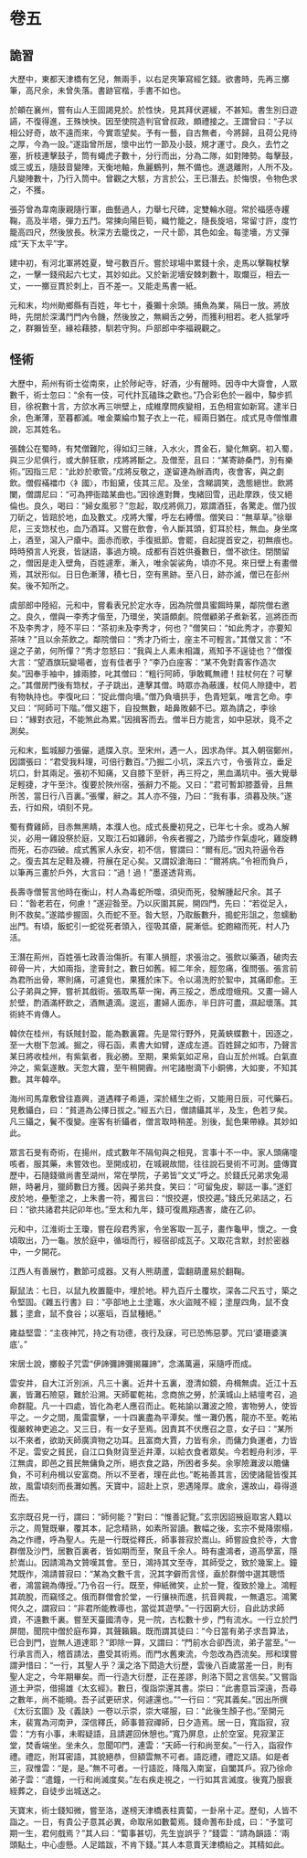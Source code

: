 # 卷五

## 詭習

大歷中，東都天津橋有乞兒，無兩手，以右足夾筆寫經乞錢。欲書時，先再三擲筆，高尺余，未曾失落。書跡官楷，手書不如也。

於頔在襄州，嘗有山人王固謁見於。於性快，見其拜伏遲緩，不甚知。書生別日遊讌，不復得進，王殊怏怏。因至使院造判官曾叔政，頗禮接之。王謂曾曰：“子以相公好奇，故不遠而來，今實乖望矣。予有一藝，自古無者，今將歸，且荷公見待之厚，今為一設。”遂詣曾所居，懷中出竹一節及小鼓，規才運寸。良久，去竹之塞，折枝連擊鼓子，筒有蠅虎子數十，分行而出，分為二隊，如對陣勢。每擊鼓，或三或五，隨鼓音變陣，天衡地軸，魚麗鶴列，無不備也。進退離附，人所不及。凡變陣數十，乃行入筒中。曾觀之大駭，方言於公，王已潛去。於悔恨，令物色求之，不獲。

張芬曾為韋南康親隨行軍，曲藝過人，力舉七尺碑，定雙輪水磑。常於福感寺趯鞠，高及半塔，彈力五鬥。常揀向陽巨筍，織竹籠之，隨長旋培，常留寸許，度竹籠高四尺，然後放長。秋深方去籠伐之，一尺十節，其色如金。每塗墻，方丈彈成“天下太平”字。

建中初，有河北軍將姓夏，彎弓數百斤。嘗於球場中累錢十余，走馬以擊鞠杖擊之，一擊一錢飛起六七丈，其妙如此。又於新泥墻安棘刺數十，取爛豆，相去一丈，一一擲豆貫於刺上，百不差一。又能走馬書一紙。

元和末，均州勛鄉縣有百姓，年七十，養獺十余頭。捕魚為業，隔日一放。將放時，先閉於深溝鬥門內令饑，然後放之，無綱舌之勞，而獲利相若。老人抵掌呼之，群獺皆至，緣袷藉膝，馴若守狗。戶部郎中李福親觀之。

## 怪術

大歷中，荊州有術士從南來，止於陟屺寺，好酒，少有醒時。因寺中大齋會，人眾數千，術士忽曰：“余有一伎，可代抃瓦磕珠之歡也。”乃合彩色於一器中，驔步抓目，徐祝數十言，方欱水再三哄壁上，成維摩問疾變相，五色相宣如新寫。逮半日余，色漸薄，至暮都滅。唯金粟綸巾鶖子衣上一花，經兩日猶在。成式見寺僧惟肅說，忘其姓名。

張魏公在蜀時，有梵僧難陀，得如幻三昧，入水火，貫金石，變化無窮。初入蜀，與三少尼俱行，或大醉狂歌，戍將將斷之。及僧至，且曰：“某寄跡桑門，別有樂術。”因指三尼：“此妙於歌管。”戍將反敬之，遂留連為辦酒肉，夜會客，與之劇飲。僧假襔襠巾〈衤國〉，市鉛黛，伎其三尼。及坐，含睇調笑，逸態絕世。飲將闌，僧謂尼曰：“可為押衙踏某曲也。”因徐進對舞，曳緒回雪，迅赴摩跌，伎又絕倫也。良久，喝曰：“婦女風邪？”忽起，取戍將佩刀，眾謂酒狂，各驚走。僧乃拔刀斫之，皆踣於地，血及數丈。戍將大懼，呼左右縛僧。僧笑曰：“無草草。”徐舉尼，三支筇杖也，血乃酒耳。又嘗在飲會，令人斷其頭，釘耳於柱，無血。身坐席上，酒至，瀉入ㄕ瘡中。面赤而歌，手復抵節。會罷，自起提首安之，初無痕也。時時預言人兇衰，皆謎語，事過方曉。成都有百姓供養數日，僧不欲住。閉關留之，僧因是走入壁角，百姓遽牽，漸入，唯余袈裟角，頃亦不見。來日壁上有畫僧焉，其狀形似。日日色漸薄，積七日，空有黑跡。至八日，跡亦滅，僧已在彭州矣。後不知所之。

虞部郎中陸紹，元和中，嘗看表兄於定水寺，因為院僧具蜜餌時果，鄰院僧右邀之。良久，僧與一李秀才偕至，乃環坐，笑語頗劇。院僧顧弟子煮新茗，巡將匝而不及李秀才，陸不平曰：“茶初未及李秀才，何也？”僧笑曰：“如此秀才，亦要知茶味？”且以余茶飲之。鄰院僧曰：“秀才乃術士，座主不可輕言。”其僧又言：“不逞之子弟，何所憚？”秀才忽怒曰：“我與上人素未相識，焉知予不逞徒也？”僧復大言：“望酒旗玩變場者，豈有佳者乎？”李乃白座客：“某不免對貴客作造次矣。”因奉手袖中，據兩膝，叱其僧曰：“粗行阿師，爭敢輒無禮！拄杖何在？可擊之。”其僧房門後有筇杖，孑孑跳出，連擊其僧。時眾亦為蔽護，杖伺人隙捷中，若有物執持也。李復叱曰：“捉此僧向墻。”僧乃負墻拱手，色青短氣，唯言乞命。李又曰：“阿師可下階。”僧又趨下，自投無數，衄鼻敗顙不已。眾為請之，李徐曰：“緣對衣冠，不能煞此為累。”因揖客而去。僧半日方能言，如中惡狀，竟不之測矣。

元和末，監城腳力張儼，遞牒入京。至宋州，遇一人，因求為伴。其入朝宿鄭州，因謂張曰：“君受我料理，可倍行數百。”乃掘二小坑，深五六寸，令張背立，垂足坑口，針其兩足。張初不知痛，又自膝下至骭，再三捋之，黑血滿坑中。張大覺舉足輕捷，才午至汴。復要於陜州宿，張辭力不能。又曰：“君可暫卸膝蓋骨，且無所苦，當日行八百裏。”張懼，辭之。其人亦不強，乃曰：“我有事，須暮及陜。”遂去，行如飛，頃刻不見。

蜀有費雞師，目赤無黑睛，本濮人也。成式長慶初見之，已年七十余。或為人解災，必用一雞設祭於庭，又取江石如雞卵，令疾者握之，乃踏步作氣虛叱，雞旋轉而死，石亦四破。成式舊家人永安，初不信，嘗謂曰：“爾有厄。”因丸符逼令吞之。復去其左足鞋及襪，符展在足心矣。又謂奴滄海曰：“爾將病。”令袒而負戶，以筆再三畫於戶外，大言曰：“過！過！”墨遂透背焉。

長壽寺僧誓言他時在衡山，村人為毒蛇所噬，須臾而死，發解腫起尺余。其子曰：“昝老若在，何慮！”遂迎昝至。乃以灰圍其屍，開四門，先曰：“若從足入，則不救矣。”遂踏步握固，久而蛇不至。昝大怒，乃取飯數升，搗蛇形詛之，忽蠕動出門。有頃，飯蛇引一蛇從死者頭入，徑吸其瘡，屍漸低。蛇皰縮而死，村人乃活。

王潛在荊州，百姓張七政善治傷折。有軍人損脛，求張治之。張飲以藥酒，破肉去碎骨一片，大如兩指，塗膏封之，數日如舊。經二年余，脛忽痛，復問張。張言前為君所出骨，寒則痛，可遽覓也，果獲於床下。令以湯洗貯於絮中，其痛即愈。王公子弟與之狎，嘗祈其戲術。張取馬草一掬，再三挼之，悉成燈蛾飛。又畫一婦人於壁，酌酒滿杯飲之，酒無遺滴。逡巡，畫婦人面赤，半日許可盡，濕起壞落。其術終不肯傳人。

韓佽在桂州，有妖賊封盈，能為數裏霧。先是常行野外，見黃蛺蝶數十，因逐之，至一大樹下忽滅。掘之，得石函，素書大如臂，遂成左道。百姓歸之如市，乃聲言某日將收桂州，有紫氣者，我必勝。至期，果紫氣如疋帛，自山亙於州城。白氣直沖之，紫氣遂散。天忽大霧，至午稍開霽。州宅諸樹滴下小銅佛，大如麥，不知其數。其年韓卒。

海州司馬韋敷曾往嘉興，道遇釋子希遁，深於繕生之術，又能用日辰，可代藥石。見敷鑷白，曰：“貧道為公擇日拔之。”經五六日，僧請鑷其半，及生，色若ヲ矣。凡三鑷之，鬢不復變。座客有祈鑷者，僧言取時稍差。別後，髭色果帶綠。其妙如此。

眾言石旻有奇術，在揚州，成式數年不隔旬與之相見，言事十不一中。家人頭痛嚏咳者，服其藥，未嘗效也。至開成初，在城親故間，往往說石旻術不可測。盛傳寶歷中，石隨錢徽尚書至湖州，常在學院，子弟皆“文丈”呼之。於錢氏兄弟求兔湯餅，時暑月，獵師數日方獲。因與子弟共食，笑曰：“可留兔皮，聊誌一事。”遂釘皮於地，壘塹塗之，上朱書一符，獨言曰：“恨挍遲，恨挍遲。”錢氏兄弟詰之，石曰：“欲共諸君共記卯年也。”至太和九年，錢可復鳳翔遇害，歲在乙卯。

元和中，江淮術士王瓊，嘗在段君秀家，令坐客取一瓦子，畫作龜甲，懷之。一食頃取出，乃一龜。放於庭中，循垣而行，經宿卻成瓦子。又取花含默，封於密器中，一夕開花。

江西人有善展竹，數節可成器。又有人熊葫蘆，雲翻葫蘆易於翻鞠。

厭鼠法：七日，以鼠九枚置籠中，埋於地。秤九百斤土覆坎，深各二尺五寸，築之令堅固。《雜五行書》曰：“亭部地上土塗竈，水火盜賊不經；塗屋四角，鼠不食蠶；塗倉，鼠不食谷；以塞塪，百鼠種絕。”

雍益堅雲：“主夜神咒，持之有功德，夜行及寐，可已恐怖惡夢。咒曰‘婆珊婆演底’。”

宋居士說，擲骰子咒雲“伊諦彌諦彌揭羅諦”，念滿萬遍，采隨呼而成。

雲安井，自大江沂別派，凡三十裏。近井十五裏，澄清如鏡，舟楫無虞。近江十五裏，皆灘石險惡，難於沿溯。天師翟乾祐，念商旅之勞，於漢城山上結壇考召，追命群龍。凡一十四處，皆化為老人應召而止。乾祐諭以灘波之險，害物勞人，使皆平之。一夕之間，風雷震擊，一十四裏盡為平潭矣。惟一灘仍舊，龍亦不至。乾祐復嚴敕神吏追之。又三日，有一女子至焉。因責其不伏應召之意，女子曰：“某所以不來者，欲助天師廣濟物之功耳。且富商大賈，力皆有余，而傭力負運者，力皆不足。雲安之貧民，自江口負財貨至近井潭，以給衣食者眾矣。今若輕舟利涉，平江無虞，即邑之貧民無傭負之所，絕衣食之路，所困者多矣。余寧險灘波以贍傭負，不可利舟楫以安富商。所以不至者，理在此也。”乾祐善其言，因使諸龍皆復其故，風雷頃刻而長灘如舊。天寶中，詔赴上京，恩遇隆厚。歲余，還故山，尋得道而去。

玄宗既召見一行，謂曰：“師何能？”對曰：“惟善記覽。”玄宗因詔掖庭取宮人籍以示之，周覽既畢，覆其本，記念精熟，如素所習讀。數幅之後，玄宗不覺降禦榻，為之作禮，呼為聖人。先是一行既從釋氏，師事普寂於嵩山。師嘗設食於寺，大會群僧及沙門，居數百裏者，皆如期而至，聚且千余人。時有盧鴻者，道高學富，隱於嵩山。因請鴻為文贊嘆其會。至日，鴻持其文至寺，其師受之，致於幾案上。鐘梵既作，鴻請普寂曰：“某為文數千言，況其字僻而言怪，盍於群僧中選其聰悟者，鴻當親為傳授。”乃令召一行。既至，伸紙微笑，止於一覽，復致於幾上。鴻輕其疏脫，而竊怪之。俄而群僧會於堂，一行攘袂而進，抗音興裁，一無遺忘。鴻驚愕久之，謂寂曰：“非君所能教導也，當從其遊學。”一行因窮大衍，自此訪求師資，不遠數千裏。嘗至天臺國清寺，見一院，古松數十步，門有流水。一行立於門屏間，聞院中僧於庭布算，其聲籟籟。既而謂其徒曰：“今日當有弟子求吾算法，已合到門，豈無人道達耶？”即除一算，又謂曰：“門前水合卻西流，弟子當至。”一行承言而入，稽首請法，盡受其術焉。而門水舊東流，今忽改為西流矣。邢和璞嘗謂尹惜曰：“一行，其聖人乎？漢之洛下閎造大衍歷，雲後八百歲當差一日，則有聖人定之，今年期畢矣。而一行造大衍歷，正在差謬，則洛下閎之言信矣。”又嘗詣道土尹崇，借揚雄《太玄經》。數日，復詣崇還其書。崇曰：“此書意旨深遠，吾尋之數年，尚不能曉。吾子試更研求，何遽還也。”“一行曰：“究其義矣。”因出所撰《太衍玄圖》及《義訣》一卷以示崇，崇大嗟服，曰：“此後生顏子也。”至開元末，裴寬為河南尹，深信釋氏，師事普寂禪師，日夕造焉。居一日，寬詣寂，寂雲：“方有小事，未暇疑語，且請遲回休憩也。”寬乃屏息，止於空室。見寂潔正堂，焚香端坐。坐未久，忽聞叩門，連雲：“天師一行和尚至矣。”一行入，詣寂作禮。禮訖，附耳密語，其貌絕恭，但額雲無不可者。語訖禮，禮訖又語。如是者三，寂惟雲：“是，是。”無不可者。一行語訖，降階入南室，自闔其戶。寂乃徐命弟子雲：“遣鐘，一行和尚滅度矣。”左右疾走視之，一行如其言滅度。後寬乃服衰絰葬之，自徒步出城送之。

天寶末，術士錢知微，嘗至洛，遂榜天津橋表柱賣蔔，一卦帛十疋。歷旬，人皆不詣之。一日，有貴公子意其必異，命取帛如數蔔焉。錢命蓍布卦成，曰：“予筮可期一生，君何戲焉？”其人曰：“蔔事甚切，先生豈誤乎？”錢雲：“請為韻語：‘兩頭點土，中心虛懸。人足踏跋，不肯下錢。”其人本意賣天津橋紿之。其精如此。